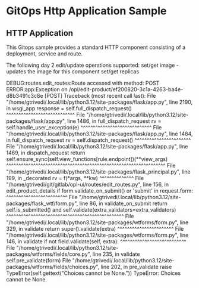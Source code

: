 # GitOps Http Application Sample

## HTTP Application 
This Gitops sample provides a standard HTTP component consisting of a deployment, service and route. 

The following day 2 edit/update operations supported:
    set/get image - updates the image for this component 
    set/get replicas

DEBUG:routes.edit_routes:Route accessed with method: POST
ERROR:app:Exception on /opl/edit-product/ef200820-3c1a-4263-ba4e-d8b3491c3c8e [POST]
Traceback (most recent call last):
  File "/home/gtrivedi/.local/lib/python3.12/site-packages/flask/app.py", line 2190, in wsgi_app
    response = self.full_dispatch_request()
               ^^^^^^^^^^^^^^^^^^^^^^^^^^^^
  File "/home/gtrivedi/.local/lib/python3.12/site-packages/flask/app.py", line 1486, in full_dispatch_request
    rv = self.handle_user_exception(e)
         ^^^^^^^^^^^^^^^^^^^^^^^^^^^^^
  File "/home/gtrivedi/.local/lib/python3.12/site-packages/flask/app.py", line 1484, in full_dispatch_request
    rv = self.dispatch_request()
         ^^^^^^^^^^^^^^^^^^^^^^^
  File "/home/gtrivedi/.local/lib/python3.12/site-packages/flask/app.py", line 1469, in dispatch_request
    return self.ensure_sync(self.view_functions[rule.endpoint])(**view_args)
           ^^^^^^^^^^^^^^^^^^^^^^^^^^^^^^^^^^^^^^^^^^^^^^^^^^^^^^^^^^^^^^^^^
  File "/home/gtrivedi/.local/lib/python3.12/site-packages/flask_principal.py", line 199, in _decorated
    rv = f(*args, **kw)
         ^^^^^^^^^^^^^^
  File "/home/gtrivedi/git/gitlab/opl-ui/routes/edit_routes.py", line 156, in edit_product_details
    if form.validate_on_submit() or 'submit' in request.form:
       ^^^^^^^^^^^^^^^^^^^^^^^^^
  File "/home/gtrivedi/.local/lib/python3.12/site-packages/flask_wtf/form.py", line 86, in validate_on_submit
    return self.is_submitted() and self.validate(extra_validators=extra_validators)
                                   ^^^^^^^^^^^^^^^^^^^^^^^^^^^^^^^^^^^^^^^^^^^^^^^^
  File "/home/gtrivedi/.local/lib/python3.12/site-packages/wtforms/form.py", line 329, in validate
    return super().validate(extra)
           ^^^^^^^^^^^^^^^^^^^^^^^
  File "/home/gtrivedi/.local/lib/python3.12/site-packages/wtforms/form.py", line 146, in validate
    if not field.validate(self, extra):
           ^^^^^^^^^^^^^^^^^^^^^^^^^^^
  File "/home/gtrivedi/.local/lib/python3.12/site-packages/wtforms/fields/core.py", line 235, in validate
    self.pre_validate(form)
  File "/home/gtrivedi/.local/lib/python3.12/site-packages/wtforms/fields/choices.py", line 202, in pre_validate
    raise TypeError(self.gettext("Choices cannot be None."))
TypeError: Choices cannot be None.
